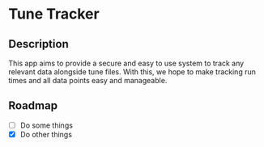 # Tune Tracker

## Description

This app aims to provide a secure and easy to use system to track any relevant data alongside tune files. With this, we hope to make tracking run times and all data points easy and manageable.

## Roadmap

- [ ] Do some things
- [x] Do other things
